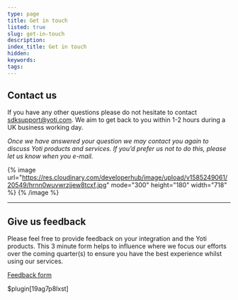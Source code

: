 ```yaml
---
type: page
title: Get in touch
listed: true
slug: get-in-touch
description: 
index_title: Get in touch
hidden: 
keywords: 
tags: 
---
```


## Contact us

If you have any other questions please do not hesitate to contact [sdksupport@yoti.com](mailto:sdksupport@yoti.com). We aim to get back to you within 1-2 hours during a UK business working day. 

_Once we have answered your question we may contact you again to discuss Yoti products and services. If you’d prefer us not to do this, please let us know when you e-mail._

{% image url="https://res.cloudinary.com/developerhub/image/upload/v1585249061/20549/hrnn0wuvwrzjjew8tcxf.jpg" mode="300" height="180" width="718" %}
{% /image %}

---

## Give us feedback

Please feel free to provide feedback on your integration and the Yoti products. This 3 minute form helps to influence where we focus our efforts over the coming quarter(s) to ensure you have the best experience whilst using our services.

[Feedback form](https://www.yoti.com/integrations-feedback/)

$plugin[19ag7p8lxst]